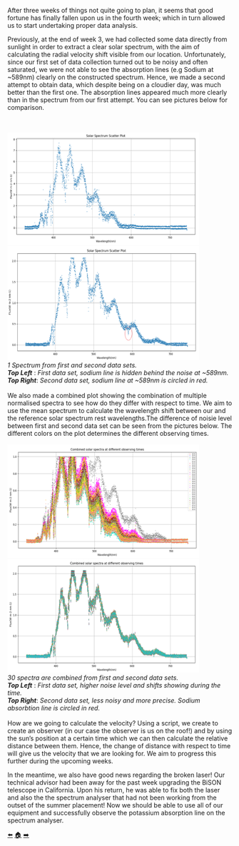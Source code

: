 After three weeks of things not quite going to plan, it seems that good fortune has finally fallen upon us in the fourth week; which in turn allowed us to start undertaking proper data analysis.

Previously, at the end of week 3, we had collected some data directly from sunlight in order to extract a clear solar spectrum, with the aim of calculating the radial velocity shift visible from our location. Unfortunately, since our first set of data collection turned out to be noisy and often saturated, we were not able to see the absorption lines (e.g Sodium at ~589nm) clearly on the constructed spectrum. Hence, we made a second attempt to obtain data, which despite being on a cloudier day,  was much better than the first one. The absorption lines appeared much more clearly than in the spectrum from our first attempt. You can see pictures below for comparison.

<br/><br/>
<img src=https://github.com/daw538/hirosplacement/blob/master/Week%204/scatter1n.png width="430" height="252" >
<img src=https://github.com/daw538/hirosplacement/blob/master/Week%204/scatter1.png width="430" height="255">
<br/>
*1 Spectrum from first and second data sets.*
<br/>
*__Top Left__* : *First data set, sodium line is hidden behind the noise at ~589nm.*
<br/>
*__Top Right__*: *Second data set, sodium line at ~589nm is circled in red.*
<br/><br/>
We also made a combined plot showing the combination of multiple normalised spectra to see how do they differ with respect to time. We aim to use the mean spectrum to calculate the wavelength shift between our and the reference solar spectrum rest wavelengths.The difference of noisie level between first and second data set can be seen from the pictures below. The different colors on the plot determines the different observing times.
<br/><br/>
<img src=https://github.com/daw538/hirosplacement/blob/master/Week%204/combined30noisy.png width="430" height="254" >
<img src=https://github.com/daw538/hirosplacement/blob/master/Week%204/combined30.png width="430" height="254">
<br/>
*30 spectra are combined from first and second data sets.*
<br/>
*__Top Left__* : *First data set, higher noise level and shifts showing during the time.*
<br/>
*__Top Right__*: *Second data set, less noisy and more precise. Sodium absorbtion line is circled in red.*
<br/><br/>
How are we going to calculate the velocity?
Using a script, we create to create an observer (in our case the observer is us on the roof!) and by using the sun’s position at a certain time which we can then calculate the relative distance between them. Hence, the change of distance with respect to time will give us the velocity that we are looking for. We aim to progress this further during the upcoming weeks.

In the meantime, we also have good news regarding the broken laser! Our technical advisor had been away for the past week upgrading the BiSON telescope in California.  Upon his return, he was able to fix both the laser and also the the spectrum analyser that had not been working from the outset  of the summer placement! Now we should be able to use all of our equipment and successfully observe the potassium absorption line on the spectrum analyser. 


[:arrow_left:](https://github.com/daw538/hirosplacement/blob/master/week3.md)
[:house:](https://github.com/daw538/hirosplacement)
[:arrow_right:](https://github.com/daw538/hirosplacement/blob/master/week5.md)

